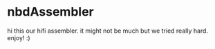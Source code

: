 # nbdAssembler

hi this our hifi assembler. it might not be much but we tried really hard. enjoy! :)
